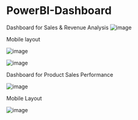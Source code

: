 # PowerBI-Dashboard
Dashboard for Sales &amp; Revenue Analysis
![image](https://github.com/user-attachments/assets/9683a9ac-00ee-4d36-a841-4d6531a30ed3)


Mobile layout

![image](https://github.com/user-attachments/assets/364e869c-ff1f-45fe-8199-2a3aa77c1ac7)

![image](https://github.com/user-attachments/assets/33da907a-d684-47f7-a793-d42daaccdc88)

Dashboard for Product Sales Performance

![image](https://github.com/user-attachments/assets/ba076627-c75d-4a6b-ab09-230f43edbfe2)

Mobile Layout

![image](https://github.com/user-attachments/assets/82a186d0-e375-46f5-8f12-c94429b0771f)



